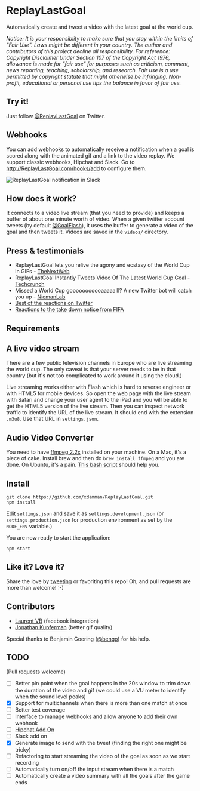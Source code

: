 # ReplayLastGoal

Automatically create and tweet a video with the latest goal at the world cup.

*Notice: It is your responsiblity to make sure that you stay within the limits of "Fair Use". Laws might be different in your country. The author and contributors of this project decline all responsibility.*
*For reference: Copyright Disclaimer Under Section 107 of the Copyright Act 1976, allowance is made for "fair use" for purposes such as criticism, comment, news reporting, teaching, scholarship, and research. Fair use is a use permitted by copyright statute that might otherwise be infringing. Non-profit, educational or personal use tips the balance in favor of fair use.*

## Try it!

Just follow [@ReplayLastGoal](https://twitter.com/ReplayLastGoal) on Twitter.

## Webhooks

You can add webhooks to automatically receive a notification when a goal is scored along with the animated gif and a link to the video replay. We support classic webhooks, Hipchat and Slack. Go to 
http://ReplayLastGoal.com/hooks/add to configure them.

![ReplayLastGoal notification in Slack](http://recordit.co/tzCHgF6TE9.gif)


## How does it work?

It connects to a video live stream (that you need to provide) and keeps a buffer of about one minute worth of video. When a given twitter account tweets (by default [@GoalFlash](https://twitter.com/GoalFlash)), it uses the buffer to generate a video of the goal and then tweets it. Videos are saved in the `videos/` directory.

## Press & testimonials
- ReplayLastGoal lets you relive the agony and ecstasy of the World Cup in GIFs - [TheNextWeb](http://thenextweb.com/shareables/2014/06/20/replay-last-goal-lets-relive-agony-ecstasy-world-cup-gifs/)
- ReplayLastGoal Instantly Tweets Video Of The Latest World Cup Goal - [Techcrunch](http://techcrunch.com/2014/06/24/replaylastgoal-instantly-tweets-video-of-the-latest-world-cup-goal/)
- Missed a World Cup gooooooooooaaaaalll? A new Twitter bot will catch you up - [NiemanLab](http://www.niemanlab.org/2014/06/missed-a-world-cup-gooooooooooaaaaalll-a-new-twitter-bot-will-catch-you-up/)
- [Best of the reactions on Twitter](https://storify.com/xdamman/replay-last-goal-reactions)
- [Reactions to the take down notice from FIFA](https://storify.com/xdamman/replaylastgoal-reactions-to-fifa-takedown-notice)

## Requirements

## A live video stream

There are a few public television channels in Europe who are live streaming the world cup. The only caveat is that your server needs to be in that country (but it's not too complicated to work around it using the cloud.)

Live streaming works either with Flash which is hard to reverse engineer or with HTML5 for mobile devices. So open the web page with the live stream with Safari and change your user agent to the iPad and you will be able to get the HTML5 version of the live stream. Then you can inspect network traffic to identify the URL of the live stream. It should end with the extension `.m3u8`. Use that URL in `settings.json`.


## Audio Video Converter
You need to have [ffmpeg 2.2x](https://ffmpeg.org/) installed on your machine. On a Mac, it's a piece of cake. Install brew and then do `brew install ffmpeg` and you are done.
On Ubuntu, it's a pain. [This bash script](https://gist.github.com/xdamman/e4f713c8cd1a389a5917) should help you.


## Install

    git clone https://github.com/xdamman/ReplayLastGoal.git
    npm install

Edit `settings.json` and save it as `settings.development.json` (or `settings.production.json` for production environment as set by the `NODE_ENV` variable.)

You are now ready to start the application:

    npm start



## Like it? Love it? 
Share the love by [tweeting](https://twitter.com/intent/tweet?status=%40xdamman%20Thanks%20for%20%40ReplayLastGoal!%20I%20love%20it!) or favoriting this repo!
Oh, and pull requests are more than welcome! :-)

## Contributors
- [Laurent VB](https://github.com/xdamman/ReplayLastGoal/pull/1) (facebook integration)
- [Jonathan Kupferman](https://github.com/xdamman/ReplayLastGoal/pull/2) (better gif quality)

Special thanks to Benjamin Goering ([@bengo](https://twitter.com/bengo)) for his help.

## TODO
(Pull requests welcome)
- [ ] Better pin point when the goal happens in the 20s window to trim down the duration of the video and gif (we could use a VU meter to identify when the sound level peaks)
- [x] Support for multichannels when there is more than one match at once
- [ ] Better test coverage
- [ ] Interface to manage webhooks and allow anyone to add their own webhook
- [ ] [Hipchat Add On](https://www.hipchat.com/docs/apiv2/addons) 
- [ ] Slack add on
- [x] Generate image to send with the tweet (finding the right one might be tricky)
- [ ] Refactoring to start streaming the video of the goal as soon as we start recording
- [ ] Automatically turn on/off the input stream when there is a match
- [ ] Automatically create a video summary with all the goals after the game ends
